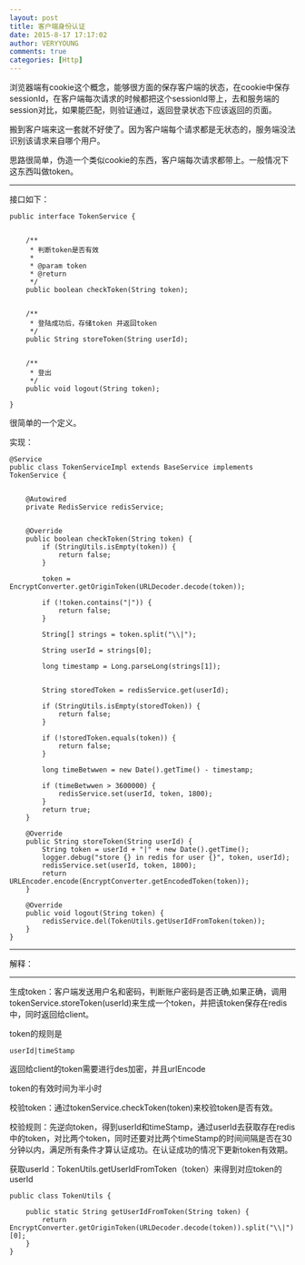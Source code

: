 ```yaml
---
layout: post
title: 客户端身份认证
date: 2015-8-17 17:17:02
author: VERYYOUNG
comments: true
categories: [Http]
---
```


浏览器端有cookie这个概念，能够很方面的保存客户端的状态，在cookie中保存sessionId，在客户端每次请求的时候都把这个sessionId带上，去和服务端的session对比，如果能匹配，则验证通过，返回登录状态下应该返回的页面。

搬到客户端来这一套就不好使了。因为客户端每个请求都是无状态的，服务端没法识别该请求来自哪个用户。

<!-- more -->

思路很简单，伪造一个类似cookie的东西，客户端每次请求都带上。一般情况下这东西叫做token。


----------
接口如下：



	public interface TokenService {
	
	
	    /**
	     * 判断token是否有效
	     *
	     * @param token
	     * @return
	     */
	    public boolean checkToken(String token);
	
	
	    /**
	     * 登陆成功后，存储token 并返回token
	     */
	    public String storeToken(String userId);
	
	
	    /**
	     * 登出
	     */
	    public void logout(String token);
	
	}


很简单的一个定义。

实现：

	@Service
	public class TokenServiceImpl extends BaseService implements TokenService {
	
	
	    @Autowired
	    private RedisService redisService;
	
	
	    @Override
	    public boolean checkToken(String token) {
	        if (StringUtils.isEmpty(token)) {
	            return false;
	        }
	
	        token = EncryptConverter.getOriginToken(URLDecoder.decode(token));
	
	        if (!token.contains("|")) {
	            return false;
	        }
	
	        String[] strings = token.split("\\|");
	
	        String userId = strings[0];
	
	        long timestamp = Long.parseLong(strings[1]);
	
	
	        String storedToken = redisService.get(userId);
	
	        if (StringUtils.isEmpty(storedToken)) {
	            return false;
	        }
	
	        if (!storedToken.equals(token)) {
	            return false;
	        }
	
	        long timeBetwwen = new Date().getTime() - timestamp;
	
	        if (timeBetwwen > 3600000) {
	            redisService.set(userId, token, 1800);
	        }
	        return true;
	    }
	
	    @Override
	    public String storeToken(String userId) {
	        String token = userId + "|" + new Date().getTime();
	        logger.debug("store {} in redis for user {}", token, userId);
	        redisService.set(userId, token, 1800);
	        return URLEncoder.encode(EncryptConverter.getEncodedToken(token));
	    }
	
	    @Override
	    public void logout(String token) {
	        redisService.del(TokenUtils.getUserIdFromToken(token));
	    }
	}






----------

解释：

----------

生成token：客户端发送用户名和密码，判断账户密码是否正确,如果正确，调用tokenService.storeToken(userId)来生成一个token，并把该token保存在redis中，同时返回给client。

token的规则是 	

	userId|timeStamp

返回给client的token需要进行des加密，并且urlEncode

token的有效时间为半小时




校验token：通过tokenService.checkToken(token)来校验token是否有效。

校验规则：先逆向token，得到userId和timeStamp，通过userId去获取存在redis中的token，对比两个token，同时还要对比两个timeStamp的时间间隔是否在30分钟以内，满足所有条件才算认证成功。在认证成功的情况下更新token有效期。


获取userId：TokenUtils.getUserIdFromToken（token）来得到对应token的userId

	public class TokenUtils {
	
	    public static String getUserIdFromToken(String token) {
	        return EncryptConverter.getOriginToken(URLDecoder.decode(token)).split("\\|")[0];
	    }
	}






